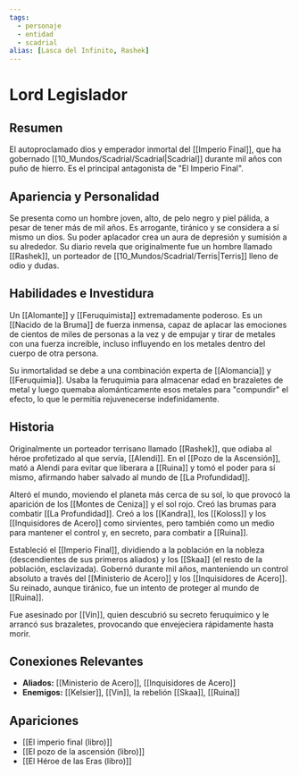 ```yaml
---
tags:
  - personaje
  - entidad
  - scadrial
alias: [Lasca del Infinito, Rashek]
---
```


# Lord Legislador

## Resumen
El autoproclamado dios y emperador inmortal del [[Imperio Final]], que ha gobernado [[10_Mundos/Scadrial/Scadrial|Scadrial]] durante mil años con puño de hierro. Es el principal antagonista de "El Imperio Final".

## Apariencia y Personalidad
Se presenta como un hombre joven, alto, de pelo negro y piel pálida, a pesar de tener más de mil años. Es arrogante, tiránico y se considera a sí mismo un dios. Su poder aplacador crea un aura de depresión y sumisión a su alrededor. Su diario revela que originalmente fue un hombre llamado [[Rashek]], un porteador de [[10_Mundos/Scadrial/Terris|Terris]] lleno de odio y dudas.

## Habilidades e Investidura
Un [[Alomante]] y [[Feruquimista]] extremadamente poderoso. Es un [[Nacido de la Bruma]] de fuerza inmensa, capaz de aplacar las emociones de cientos de miles de personas a la vez y de empujar y tirar de metales con una fuerza increíble, incluso influyendo en los metales dentro del cuerpo de otra persona.

Su inmortalidad se debe a una combinación experta de [[Alomancia]] y [[Feruquimia]]. Usaba la feruquimia para almacenar edad en brazaletes de metal y luego quemaba alománticamente esos metales para "compundir" el efecto, lo que le permitía rejuvenecerse indefinidamente.

## Historia
Originalmente un porteador terrisano llamado [[Rashek]], que odiaba al héroe profetizado al que servía, [[Alendi]]. En el [[Pozo de la Ascensión]], mató a Alendi para evitar que liberara a [[Ruina]] y tomó el poder para sí mismo, afirmando haber salvado al mundo de [[La Profundidad]].

Alteró el mundo, moviendo el planeta más cerca de su sol, lo que provocó la aparición de los [[Montes de Ceniza]] y el sol rojo. Creó las brumas para combatir [[La Profundidad]]. Creó a los [[Kandra]], los [[Koloss]] y los [[Inquisidores de Acero]] como sirvientes, pero también como un medio para mantener el control y, en secreto, para combatir a [[Ruina]].

Estableció el [[Imperio Final]], dividiendo a la población en la nobleza (descendientes de sus primeros aliados) y los [[Skaa]] (el resto de la población, esclavizada). Gobernó durante mil años, manteniendo un control absoluto a través del [[Ministerio de Acero]] y los [[Inquisidores de Acero]]. Su reinado, aunque tiránico, fue un intento de proteger al mundo de [[Ruina]].

Fue asesinado por [[Vin]], quien descubrió su secreto feruquímico y le arrancó sus brazaletes, provocando que envejeciera rápidamente hasta morir.

## Conexiones Relevantes
* **Aliados:** [[Ministerio de Acero]], [[Inquisidores de Acero]]
* **Enemigos:** [[Kelsier]], [[Vin]], la rebelión [[Skaa]], [[Ruina]]

## Apariciones
* [[El imperio final (libro)]]
* [[El pozo de la ascensión (libro)]]
* [[El Héroe de las Eras (libro)]]
